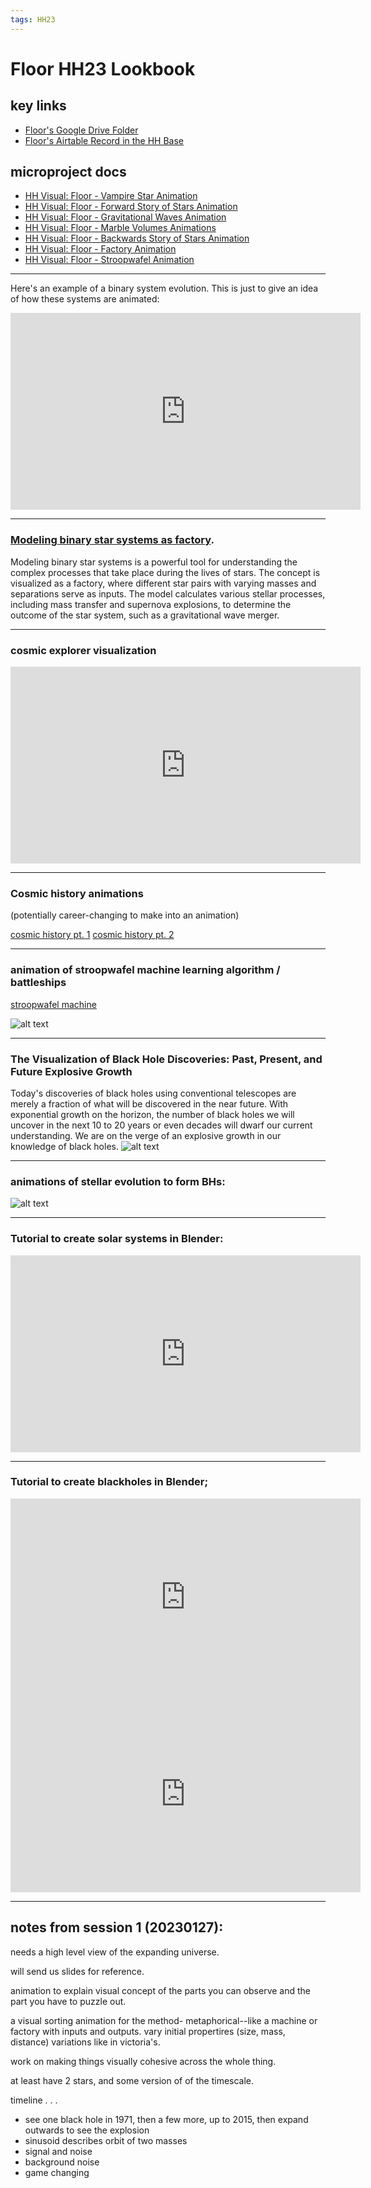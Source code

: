 ```yaml
---
tags: HH23
---
```

# Floor HH23 Lookbook
## key links
* [Floor's Google Drive Folder](https://drive.google.com/drive/folders/1qZtzgVCEtCjrTJnVrwuHQQXav8QwngrN)
* [Floor's Airtable Record in the HH Base](https://airtable.com/appwIObT71aBHeEtu/tblS1resjotcEHRvc/viwQdnPbIlkZCWaW1/recAYsuC4FSYXUmuK?blocks=hide)
## microproject docs
* [HH Visual: Floor - Vampire Star Animation](/TtB4KsznQqaVgo_pWZ9A7A)
* [HH Visual: Floor - Forward Story of Stars Animation](/oyJ7FRiMQ1akLKb4jOjMeA)
* [HH Visual: Floor - Gravitational Waves Animation](/__-48WgJQYmHQ0xrQS0iZA)
* [HH Visual: Floor - Marble Volumes Animations](/P_HQSCK4SY6WERlh2_jGvw)
* [HH Visual: Floor - Backwards Story of Stars Animation](/qL62q6iDRd691quKQNIlGA)
* [HH Visual: Floor - Factory Animation](/SUFfbCEDS8GT8KnlrGwFGw)
* [HH Visual: Floor - Stroopwafel Animation](/93MaVEdmSCGQxbrkBxauRg)
---





Here's an example of a binary system evolution. This is just to give an idea of how these systems are animated:
<iframe width="560" height="315" src="https://www.youtube.com/embed/Z9Ya48bfI-w" title="YouTube video player" frameborder="0" allow="accelerometer; autoplay; clipboard-write; encrypted-media; gyroscope; picture-in-picture; web-share" allowfullscreen></iframe>


---

### [Modeling binary star systems as factory](https://drive.google.com/file/d/1ecinXgCA_eVF9Uj1NnvD2uOtCXnM0leC/view?usp=share_link). 
Modeling binary star systems is a powerful tool for understanding the complex processes that take place during the lives of stars. The concept is visualized as a factory, where different star pairs with varying masses and separations serve as inputs. The model calculates various stellar processes, including mass transfer and supernova explosions, to determine the outcome of the star system, such as a gravitational wave merger.

---

### cosmic explorer visualization

<iframe width="560" height="315" src="https://www.youtube.com/embed/FlDtXIBrAYE" title="YouTube video player" frameborder="0" allow="accelerometer; autoplay; clipboard-write; encrypted-media; gyroscope; picture-in-picture; web-share" allowfullscreen></iframe>

---
### Cosmic history animations

(potentially career-changing to make into an animation)

[cosmic history pt. 1](https://drive.google.com/file/d/1_VD76Q0aSI1GcpQpqKg4OZfuprh6CUOy/view?usp=share_link)
[cosmic history pt. 2]()

---
### animation of stroopwafel machine learning algorithm / battleships 
[stroopwafel machine](https://drive.google.com/file/d/1bU5T5mQaEBma8BMV3NM8zFh1E_FUJuia/view?usp=share_link)


![alt text](https://files.slack.com/files-pri/T0HTW3H0V-F04NANM8XS8/ships-001.jpg?pub_secret=6a9b548d25)

---
### The Visualization of Black Hole Discoveries: Past, Present, and Future Explosive Growth

Today's discoveries of black holes using conventional telescopes are merely a fraction of what will be discovered in the near future. With exponential growth on the horizon, the number of black holes we will uncover in the next 10 to 20 years or even decades will dwarf our current understanding. We are on the verge of an explosive growth in our knowledge of black holes.
![alt text](https://files.slack.com/files-pri/T0HTW3H0V-F04NZ8FCSRK/movie_gwcatalogsize_360.gif?pub_secret=1c603345f0)

---
### animations of stellar evolution to form BHs:
![alt text](https://files.slack.com/files-pri/T0HTW3H0V-F04MYGNPGPP/image.png?pub_secret=9e6933c761)

---
### Tutorial to create solar systems in Blender:

<iframe width="560" height="315" src="https://www.youtube.com/embed/LbkP6P8euJg" title="YouTube video player" frameborder="0" allow="accelerometer; autoplay; clipboard-write; encrypted-media; gyroscope; picture-in-picture; web-share" allowfullscreen></iframe>

---
### Tutorial to create blackholes in Blender;

<iframe width="560" height="315" src="https://www.youtube.com/embed/lKZ5nVHDQy0" title="YouTube video player" frameborder="0" allow="accelerometer; autoplay; clipboard-write; encrypted-media; gyroscope; picture-in-picture; web-share" allowfullscreen></iframe>

<iframe width="560" height="315" src="https://www.youtube.com/embed/5naMFeWTBeY" title="YouTube video player" frameborder="0" allow="accelerometer; autoplay; clipboard-write; encrypted-media; gyroscope; picture-in-picture; web-share" allowfullscreen></iframe>

---

## notes from session 1 (20230127):

needs a high level view of the expanding universe.

will send us slides for reference.

animation to explain visual concept of the parts you can observe and the part you have to puzzle out.

a visual sorting animation for the method- metaphorical--like a machine or factory with inputs and outputs. vary initial propertires (size, mass, distance) variations like in victoria's.

work on making things visually cohesive across the whole thing.

at least have 2 stars, and some version of of the timescale.


timeline . . .
- see one black hole in 1971, then a few more, up to 2015, then expand outwards to see the explosion
- sinusoid describes orbit of two masses
- signal and noise
- background noise
- game changing


